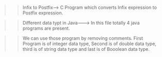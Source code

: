 >>Infix to Postfix--> C Program which converts Infix expression to Postfix expression.

>>Different data typt in Java---> In this file totally 4 java programs are present.

>>We can use those program by removing comments. First Program is of integer data type, Second is of double data type, third is of string data type and last is of Booolean data type.
